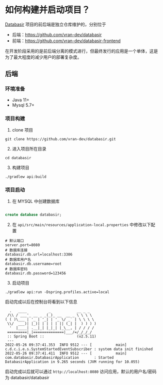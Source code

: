 # 如何构建并启动项目？

[Databasir](https://github.com/vran-dev/databasir) 项目的前后端是独立仓库维护的，分别位于

- 后端：https://github.com/vran-dev/databasir
- 前端：https://github.com/vran-dev/databasir-frontend

在开发阶段采用的是前后端分离的模式进行，但最终发行的应用是一个单体，这是为了最大程度的减少用户的部署复杂度。



## 后端

### 环境准备

- Java 11+
- Mysql 5.7+



### 项目构建

1. clone 项目

```shell
git clone https://github.com/vran-dev/databasir.git
```

2. 进入项目所在目录

```shell
cd databasir
```

3. 构建项目

```shell
./gradlew api:build
```



### 项目启动
1. 在 MYSQL 中创建数据库
```sql

create database databasir;

```

2. 在 `api/src/main/resources/application-local.properties`  中修改以下配置

```properties
# 默认端口
server.port=8080
# 数据库连接
databasir.db.url=localhost:3306
# 数据库用户名
databasir.db.username=root
# 数据库密码
databasir.db.password=123456
```

3. 启动项目

```shell
./gradlew api:run -Dspring.profiles.active=local
```



启动完成以后在控制台将看到以下信息

```shell
  .   ____          _            __ _ _
 /\\ / ___'_ __ _ _(_)_ __  __ _ \ \ \ \
( ( )\___ | '_ | '_| | '_ \/ _` | \ \ \ \
 \\/  ___)| |_)| | | | | || (_| |  ) ) ) )
  '  |____| .__|_| |_|_| |_\__, | / / / /
 =========|_|==============|___/=/_/_/_/
 :: Spring Boot ::               (v2.5.11)
 ---
2022-05-26 09:37:41.353  INFO 9512 --- [           main] c.d.c.i.e.s.SystemStartedEventSubscriber : system data init finished
2022-05-26 09:37:41.411  INFO 9512 --- [           main] com.databasir.DatabasirApplication       : Started DatabasirApplication in 9.265 seconds (JVM running for 10.055)
```

启动完成以后就可以通过 `http://localhost:8080` 访问应用，默认的用户名/密码为 databasir/databasir